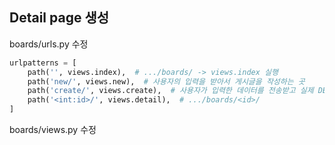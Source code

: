 ## Detail page 생성

boards/urls.py 수정

```python
urlpatterns = [
    path('', views.index),  # .../boards/ -> views.index 실행
    path('new/', views.new),  # 사용자의 입력을 받아서 게시글을 작성하는 곳
    path('create/', views.create),  # 사용자가 입력한 데이터를 전송받고 실제 DB에 작성 및 피드백
    path('<int:id>/', views.detail),  # .../boards/<id>/
]
```



boards/views.py 수정

